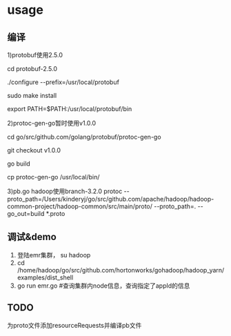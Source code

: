 # usage

## 编译

1)protobuf使用2.5.0

cd protobuf-2.5.0

./configure --prefix=/usr/local/protobuf

sudo make install

export PATH=$PATH:/usr/local/protobuf/bin

2)protoc-gen-go暂时使用v1.0.0

cd go/src/github.com/golang/protobuf/protoc-gen-go

git checkout v1.0.0

go build

cp protoc-gen-go /usr/local/bin/

3)pb.go hadoop使用branch-3.2.0
protoc --proto_path=/Users/kinderyj/go/src/github.com/apache/hadoop/hadoop-common-project/hadoop-common/src/main/proto/  --proto_path=. --go_out=build *.proto


## 调试&demo

1. 登陆emr集群， su hadoop
2. cd /home/hadoop/go/src/github.com/hortonworks/gohadoop/hadoop_yarn/examples/dist_shell
3. go run emr.go #查询集群内node信息，查询指定了appId的信息

## TODO

为proto文件添加resourceRequests并编译pb文件
